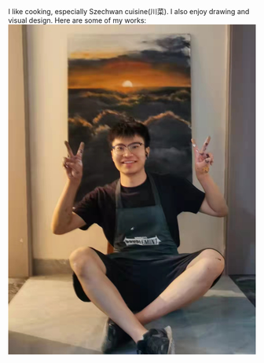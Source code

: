I like cooking, especially Szechwan cuisine(川菜). 
I also enjoy drawing and visual design.
Here are some of my works:
<img src='/images/artworks/01.jpg'>
